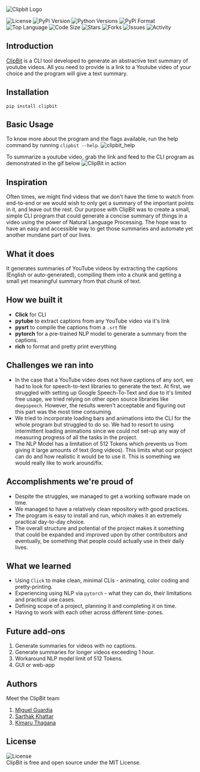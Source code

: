 ![Clipbit Logo](media/clipbit_logo.png)

![License](https://img.shields.io/pypi/l/clipbit?style=for-the-badge)
![PyPi Version](https://img.shields.io/pypi/v/clipbit?style=for-the-badge)
![Python Versions](https://img.shields.io/pypi/pyversions/clipbit?style=for-the-badge)
![PyPi Format](https://img.shields.io/pypi/format/clipbit?style=for-the-badge)
![Top Language](https://img.shields.io/github/languages/top/MLH-Fellowship/ClipBit?style=for-the-badge)
![Code Size](https://img.shields.io/github/languages/code-size/MLH-Fellowship/ClipBit?style=for-the-badge)
![Stars](https://img.shields.io/github/stars/MLH-Fellowship/ClipBit?style=for-the-badge)
![Forks](https://img.shields.io/github/forks/MLH-Fellowship/ClipBit?style=for-the-badge)
![Issues](https://img.shields.io/github/issues/MLH-Fellowship/ClipBit?style=for-the-badge)
![Activity](https://img.shields.io/github/commit-activity/w/MLH-Fellowship/ClipBit?style=for-the-badge)

## Introduction

[ClipBit](https://pypi.org/project/clipbit/1.0.0/) is a CLI tool developed to generate an abstractive text summary of youtube videos. All you need to provide is a link to a Youtube
video of your choice and the program will give a text summary.

## Installation
```
pip install clipbit
```

## Basic Usage
To know more about the program and the flags available, run the help command by running `clipbit --help`.
![clipbit_help](media/clipbit.png)

To summarize a youtube video, grab the link and feed to the CLI program as demonstrated in the gif below
![ClipBit in action](media/clipbit.gif)

## Inspiration
Often times, we might find videos that we don't have the time to watch from end-to-end or we would wish to only get a summary of the important points in it, and leave out the rest. Our purpose with ClipBit was to create a small, simple CLI program that could generate a concise summary of things in a video using the power of Natural Language Processing. The hope was to have an easy and accessible way to get those summaries and automate yet another mundane part of our lives.

## What it does
It generates summaries of YouTube videos by extracting the captions (English or auto-generated), compiling them into a chunk and getting a small yet meaningful summary from that chunk of text.

## How we built it
- **Click** for CLI
- **pytube** to extract captions from any YouTube video via it's link
- **pysrt** to compile the captions from a `.srt` file
- **pytorch** for a pre-trained NLP model to generate a summary from the captions.
- **rich** to format and pretty print everything

## Challenges we ran into
- In the case that a YouTube video does not have captions of any sort, we had to look for speech-to-text libraries to generate the text. At first, we struggled with setting up Google Speech-To-Text and due to it's limited free usage, we tried relying on other open source libraries like `deepspeech`. However, the results weren't acceptable and figuring out this part was the most time consuming.
- We tried to incorporate loading bars and animations into the CLI for the whole program but struggled to do so. We had to resort to using intermittent loading animations since we could not set-up any way of measuring progress of all the tasks in the project.
- The NLP Model has a limitation of 512 Tokens which prevents us from giving it large amounts of text (long videos). This limits what our project can do and how realistic it would be to use it. This is something we would really like to work around/fix.

## Accomplishments we're proud of
- Despite the struggles, we managed to get a working software made on time.
- We managed to have a relatively clean repository with good practices.
- The program is easy to install and run, which makes it an extremely practical day-to-day choice.
- The overall structure and potential of the project makes it something that could be expanded and improved upon by other contributors and eventually, be something that people could actually use in their daily lives.

## What we learned
- Using `Click` to make clean, minimal CLIs - animating, color coding and pretty-printing.
- Experiencing using NLP via `pytorch` - what they can do, their limitations and practical use cases.
- Defining scope of a project, planning it and completing it on time.
- Having to work with each other across different time-zones.

## Future add-ons

1. Generate summaries for videos with no captions.
2. Generate summaries for longer videos exceeding 1 hour.
3. Workaround NLP model limit of 512 Tokens.
4. GUI or web-app

## Authors

Meet the ClipBit team
1. [Miguel Guardia](https://github.com/Miguel-Enrique13)
2. [Sarthak Khattar](https://github.com/m0mosenpai)
3. [Kimaru Thagana](https://github.com/KimaruThagna)

## License 
![License](https://img.shields.io/pypi/l/clipbit?style=for-the-badge) <br>
ClipBit is free and open source under the MIT License.

